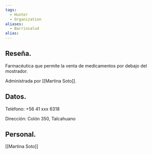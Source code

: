 ```yaml
---
tags:
  - Hunter
  - Organization
aliases:
  - Barriosalud
alias:
---
```

## Reseña.

Farmacéutica que permite la venta de medicamentos por debajo del mostrador.

Administrada por [[Martina Soto]].

## Datos.

Teléfono: +56 41 xxx 6318

Dirección: Colón 350, Talcahuano
## Personal.

[[Martina Soto]]